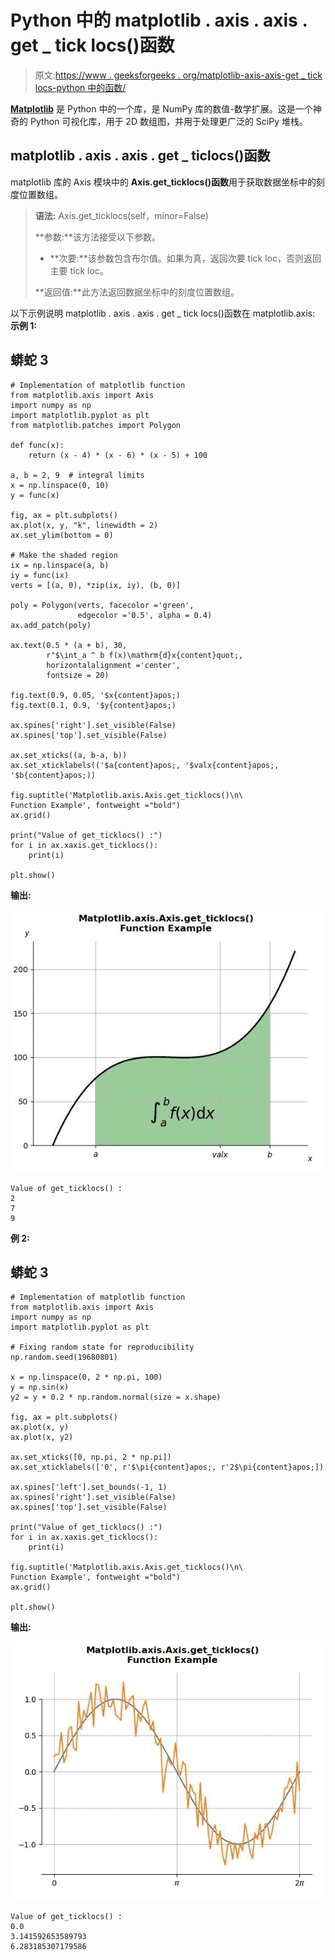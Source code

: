 # Python 中的 matplotlib . axis . axis . get _ tick locs()函数

> 原文:[https://www . geeksforgeeks . org/matplotlib-axis-axis-get _ tick locs-python 中的函数/](https://www.geeksforgeeks.org/matplotlib-axis-axis-get_ticklocs-function-in-python/)

[**Matplotlib**](https://www.geeksforgeeks.org/python-introduction-matplotlib/) 是 Python 中的一个库，是 NumPy 库的数值-数学扩展。这是一个神奇的 Python 可视化库，用于 2D 数组图，并用于处理更广泛的 SciPy 堆栈。

## matplotlib . axis . axis . get _ ticlocs()函数

matplotlib 库的 Axis 模块中的 **Axis.get_ticklocs()函数**用于获取数据坐标中的刻度位置数组。

> **语法:** Axis.get_ticklocs(self，minor=False)
> 
> **参数:**该方法接受以下参数。
> 
> *   **次要:**该参数包含布尔值。如果为真，返回次要 tick loc，否则返回主要 tick loc。
> 
> **返回值:**此方法返回数据坐标中的刻度位置数组。

以下示例说明 matplotlib . axis . axis . get _ tick locs()函数在 matplotlib.axis:
**示例 1:**

## 蟒蛇 3

```
# Implementation of matplotlib function 
from matplotlib.axis import Axis  
import numpy as np 
import matplotlib.pyplot as plt 
from matplotlib.patches import Polygon 

def func(x): 
    return (x - 4) * (x - 6) * (x - 5) + 100

a, b = 2, 9  # integral limits 
x = np.linspace(0, 10) 
y = func(x) 

fig, ax = plt.subplots() 
ax.plot(x, y, "k", linewidth = 2) 
ax.set_ylim(bottom = 0) 

# Make the shaded region 
ix = np.linspace(a, b) 
iy = func(ix) 
verts = [(a, 0), *zip(ix, iy), (b, 0)] 

poly = Polygon(verts, facecolor ='green', 
               edgecolor ='0.5', alpha = 0.4) 
ax.add_patch(poly) 

ax.text(0.5 * (a + b), 30,  
        r"$\int_a ^ b f(x)\mathrm{d}x{content}quot;, 
        horizontalalignment ='center',  
        fontsize = 20) 

fig.text(0.9, 0.05, '$x{content}apos;) 
fig.text(0.1, 0.9, '$y{content}apos;) 

ax.spines['right'].set_visible(False) 
ax.spines['top'].set_visible(False) 

ax.set_xticks((a, b-a, b)) 
ax.set_xticklabels(('$a{content}apos;, '$valx{content}apos;, '$b{content}apos;))

fig.suptitle('Matplotlib.axis.Axis.get_ticklocs()\n\
Function Example', fontweight ="bold")  
ax.grid()

print("Value of get_ticklocs() :")
for i in ax.xaxis.get_ticklocs():
    print(i)

plt.show()
```

**输出:**

![](img/827d5ae8c5b7c0d224e6bd86093bd9f9.png)

```
Value of get_ticklocs() :
2
7
9

```

**例 2:**

## 蟒蛇 3

```
# Implementation of matplotlib function 
from matplotlib.axis import Axis  
import numpy as np 
import matplotlib.pyplot as plt 

# Fixing random state for reproducibility 
np.random.seed(19680801) 

x = np.linspace(0, 2 * np.pi, 100) 
y = np.sin(x) 
y2 = y + 0.2 * np.random.normal(size = x.shape) 

fig, ax = plt.subplots() 
ax.plot(x, y) 
ax.plot(x, y2) 

ax.set_xticks([0, np.pi, 2 * np.pi]) 
ax.set_xticklabels(['0', r'$\pi{content}apos;, r'2$\pi{content}apos;])

ax.spines['left'].set_bounds(-1, 1) 
ax.spines['right'].set_visible(False) 
ax.spines['top'].set_visible(False)

print("Value of get_ticklocs() :")
for i in ax.xaxis.get_ticklocs():
    print(i)

fig.suptitle('Matplotlib.axis.Axis.get_ticklocs()\n\
Function Example', fontweight ="bold")  
ax.grid()

plt.show()
```

**输出:**

![](img/c3db4557373a1c58d74f3a3781f02a3e.png)

```
Value of get_ticklocs() :
0.0
3.141592653589793
6.283185307179586

```